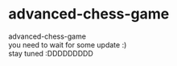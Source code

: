 # advanced-chess-game
advanced-chess-game  
you need to wait for some update :)  
stay tuned :DDDDDDDDD  
